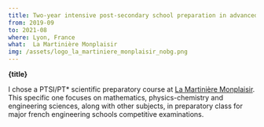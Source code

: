 ```yaml
---
title: Two-year intensive post-secondary school preparation in advanced Mathematics and Physics
from: 2019-09
to: 2021-08
where: Lyon, France
what:  La Martinière Monplaisir
img: /assets/logo_la_martiniere_monplaisir_nobg.png
---
```


**{title}**

I chose a PTSI/PT* scientific preparatory course at [La Martinière Monplaisir](https://martiniere-monplaisir.ent.auvergnerhonealpes.fr/). This specific one focuses on mathematics, physics-chemistry and engineering sciences, along with other subjects, in preparatory class for major french engineering schools competitive examinations.
